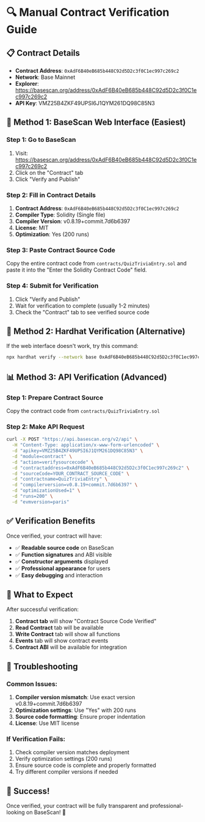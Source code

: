# 🔍 Manual Contract Verification Guide

## 📋 Contract Details
- **Contract Address**: `0xAdF6B40eB685b448C92d5D2c3f0C1ec997c269c2`
- **Network**: Base Mainnet
- **Explorer**: https://basescan.org/address/0xAdF6B40eB685b448C92d5D2c3f0C1ec997c269c2
- **API Key**: VMZ25B4ZKF49UPSI6J1QYM261DQ98C85N3

## 🚀 Method 1: BaseScan Web Interface (Easiest)

### Step 1: Go to BaseScan
1. Visit: https://basescan.org/address/0xAdF6B40eB685b448C92d5D2c3f0C1ec997c269c2
2. Click on the "Contract" tab
3. Click "Verify and Publish"

### Step 2: Fill in Contract Details
1. **Contract Address**: `0xAdF6B40eB685b448C92d5D2c3f0C1ec997c269c2`
2. **Compiler Type**: Solidity (Single file)
3. **Compiler Version**: v0.8.19+commit.7d6b6397
4. **License**: MIT
5. **Optimization**: Yes (200 runs)

### Step 3: Paste Contract Source Code
Copy the entire contract code from `contracts/QuizTriviaEntry.sol` and paste it into the "Enter the Solidity Contract Code" field.

### Step 4: Submit for Verification
1. Click "Verify and Publish"
2. Wait for verification to complete (usually 1-2 minutes)
3. Check the "Contract" tab to see verified source code

## 🔧 Method 2: Hardhat Verification (Alternative)

If the web interface doesn't work, try this command:

```bash
npx hardhat verify --network base 0xAdF6B40eB685b448C92d5D2c3f0C1ec997c269c2 --show-stack-traces
```

## 📊 Method 3: API Verification (Advanced)

### Step 1: Prepare Contract Source
Copy the contract code from `contracts/QuizTriviaEntry.sol`

### Step 2: Make API Request
```bash
curl -X POST "https://api.basescan.org/v2/api" \
  -H "Content-Type: application/x-www-form-urlencoded" \
  -d "apikey=VMZ25B4ZKF49UPSI6J1QYM261DQ98C85N3" \
  -d "module=contract" \
  -d "action=verifysourcecode" \
  -d "contractaddress=0xAdF6B40eB685b448C92d5D2c3f0C1ec997c269c2" \
  -d "sourceCode=YOUR_CONTRACT_SOURCE_CODE" \
  -d "contractname=QuizTriviaEntry" \
  -d "compilerversion=v0.8.19+commit.7d6b6397" \
  -d "optimizationUsed=1" \
  -d "runs=200" \
  -d "evmversion=paris"
```

## ✅ Verification Benefits

Once verified, your contract will have:
- ✅ **Readable source code** on BaseScan
- ✅ **Function signatures** and ABI visible
- ✅ **Constructor arguments** displayed
- ✅ **Professional appearance** for users
- ✅ **Easy debugging** and interaction

## 🎯 What to Expect

After successful verification:
1. **Contract tab** will show "Contract Source Code Verified"
2. **Read Contract** tab will be available
3. **Write Contract** tab will show all functions
4. **Events** tab will show contract events
5. **Contract ABI** will be available for integration

## 🚨 Troubleshooting

### Common Issues:
1. **Compiler version mismatch**: Use exact version v0.8.19+commit.7d6b6397
2. **Optimization settings**: Use "Yes" with 200 runs
3. **Source code formatting**: Ensure proper indentation
4. **License**: Use MIT license

### If Verification Fails:
1. Check compiler version matches deployment
2. Verify optimization settings (200 runs)
3. Ensure source code is complete and properly formatted
4. Try different compiler versions if needed

## 🎉 Success!

Once verified, your contract will be fully transparent and professional-looking on BaseScan! 🚀
